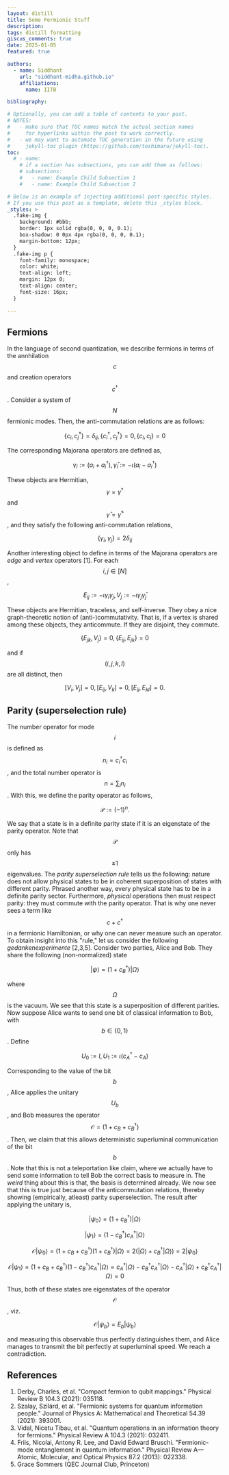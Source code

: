 ```yaml
---
layout: distill
title: Some Fermionic Stuff
description: 
tags: distill formatting
giscus_comments: true
date: 2025-01-05
featured: true

authors:
  - name: Siddhant
    url: "siddhant-midha.github.io"
    affiliations:
      name: IITB

bibliography:  

# Optionally, you can add a table of contents to your post.
# NOTES:
#   - make sure that TOC names match the actual section names
#     for hyperlinks within the post to work correctly.
#   - we may want to automate TOC generation in the future using
#     jekyll-toc plugin (https://github.com/toshimaru/jekyll-toc).
toc:
  # - name: 
    # if a section has subsections, you can add them as follows:
    # subsections:
    #   - name: Example Child Subsection 1
    #   - name: Example Child Subsection 2

# Below is an example of injecting additional post-specific styles.
# If you use this post as a template, delete this _styles block.
_styles: >
  .fake-img {
    background: #bbb;
    border: 1px solid rgba(0, 0, 0, 0.1);
    box-shadow: 0 0px 4px rgba(0, 0, 0, 0.1);
    margin-bottom: 12px;
  }
  .fake-img p {
    font-family: monospace;
    color: white;
    text-align: left;
    margin: 12px 0;
    text-align: center;
    font-size: 16px;
  }

---
```


## Fermions
In the language of second quantization, we describe fermions in terms of the annhilation $$c$$ and creation operators $$c^\dagger$$. Consider a system of $$N$$ fermionic modes. Then, the anti-commutation relations are as follows:



$$
\{ c_i,c_j^\dagger \} = \delta_{ij} , \{ c_i^\dagger,c_j^\dagger \} = 0, \{ c_i,c_j \} = 0
$$


The corresponding Majorana operators are defined as,


$$
\gamma_i := (a_i + a_i^\dagger) ,  \bar{\gamma}_i := -\iota (a_i - a_i^\dagger)
$$


These objects are Hermitian, $$\gamma = \gamma^\dagger$$ and $$\bar{\gamma} = \bar{\gamma}^\dagger$$, and they satisfy the following anti-commutation relations,


$$
\{ \gamma_i,\gamma_j \} =  2\delta_{ij} 
$$


Another interesting object to define in terms of the Majorana operators are _edge_ and _vertex_ operators [1]. For each $$i,j \in [N]$$, 


$$
E_{ij} := -\iota \gamma_i\gamma_j, V_j:= -\iota \gamma_j \bar{\gamma}_j
$$


These objects are Hermitian, traceless, and self-inverse. They obey a nice graph-theoretic notion of (anti-)commutativity. That is, if a vertex is shared among these objects, they anticommute. If they are disjoint, they commute. 


$$
\{ E_{jk},V_j \} = 0,  \{ E_{ij},E_{jk} \} = 0 
$$


and if $$(i,j,k,l)$$ are all distinct, then 


$$
[V_i,V_j] = 0, [E_{ij},V_k] = 0,  [E_{ij},E_{kl}] = 0.
$$


## Parity (superselection rule)
The number operator for mode $$i$$ is defined as $$n_i = c_i^\dagger c_i$$, and the total number operator is $$n = \sum_i n_i$$. With this, we define the parity operator as follows,


$$
\mathcal{P} := (-1)^n.
$$

We say that a state is in a definite parity state if it is an eigenstate of the parity operator. Note that $$\mathcal{P}$$ only has $$\pm 1$$ eigenvalues. The _parity superselection rule_ tells us the following: nature does not allow physical states to be in coherent superposition of states with different parity. Phrased another way, every physical state has to be in a definite parity sector. Furthermore, _physical_ operations then must respect parity: they must commute with the parity operator. That is why one never sees a term like $$c + c^\dagger$$ in a fermionic Hamiltonian, or why one can never measure such an operator. To obtain insight into this "rule," let us consider the following _gedankenexperimente_ [2,3,5]. Consider two parties, Alice and Bob. They share the following (non-normalized) state 


$$
|\psi\rangle =  (1 + c_B^\dagger) |\Omega\rangle
$$

where $$\Omega$$ is the vacuum. We see that this state is a superposition of different parities. Now suppose Alice wants to send one bit of classical information to Bob, with $$b \in \{ 0,1 \}$$. Define


$$
  U_0 := I ,U_1 := \iota(c_A^\dagger - c_A)
$$

Corresponding to the value of the bit $$b$$, Alice applies the unitary $$U_b$$, and Bob measures the operator $$\mathcal{O}=(1 + c_B + c_B^\dagger)$$. Then, we claim that this allows deterministic superluminal communication of the bit $$b$$. Note that this is not a teleportation like claim, where we actually have to send some information to tell Bob the correct basis to measure in. The _weird_ thing about this is that, the basis is determined already. We now see that this is true just because of the anticommutation relations, thereby showing (empirically, atleast) parity superselection. The result after applying the unitary is,

$$|\psi_0\rangle = (1 + c_B^\dagger) |\Omega\rangle$$


$$|\psi_1\rangle = (1-c_B^\dagger)c_A^\dagger |\Omega\rangle$$


$$\mathcal{O}|\psi_0\rangle= (1 + c_B + c_B^\dagger) (1 + c_B^\dagger) |\Omega\rangle =2(|\Omega\rangle + c_B^\dagger|\Omega\rangle) = 2|\psi_0\rangle$$

$$\mathcal{O}|\psi_1\rangle = (1 + c_B + c_B^\dagger)(1-c_B^\dagger)c_A^\dagger |\Omega\rangle = c_A^\dagger |\Omega\rangle - c_B^\dagger c_A^\dagger |\Omega\rangle - c_A^\dagger|\Omega\rangle + c_B^\dagger c_A^\dagger |\Omega\rangle = 0$$

Thus, both of these states are eigenstates of the operator $$\mathcal{O}$$, viz. 


$$\mathcal{O}|\psi_b\rangle = E_b|\psi_b\rangle$$


and measuring this observable thus perfectly distinguishes them, and Alice manages to transmit the bit perfectly at superluminal speed. We reach a contradiction.

## References
1. Derby, Charles, et al. "Compact fermion to qubit mappings." Physical Review B 104.3 (2021): 035118.
2. Szalay, Szilárd, et al. "Fermionic systems for quantum information people." Journal of Physics A: Mathematical and Theoretical 54.39 (2021): 393001. 
3. Vidal, Nicetu Tibau, et al. "Quantum operations in an information theory for fermions." Physical Review A 104.3 (2021): 032411.
4. Friis, Nicolai, Antony R. Lee, and David Edward Bruschi. "Fermionic-mode entanglement in quantum information." Physical Review A—Atomic, Molecular, and Optical Physics 87.2 (2013): 022338.
5. Grace Sommers (QEC Journal Club, Princeton)